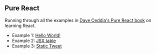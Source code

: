 Pure React
-----

Running through all the examples in [Dave Ceddia's Pure React book](https://daveceddia.com/pure-react/) on learning React.

- Example 1: [Hello World!](./react-hello)
- Example 2: [JSX table](./jsx-exercises)
- Example 3: [Static Tweet](./static-tweet)
